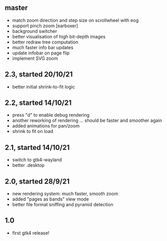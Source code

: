 ## master

- match zoom direction and step size on scrollwheel with eog
- support pinch zoom [earboxer]
- background switcher
- better visualisation of high bit-depth images
- better redraw tree computation
- much faster info bar updates
- update infobar on page flip
- implement SVG zoom

## 2.3, started 20/10/21

- better initial shrink-to-fit logic

## 2.2, started 14/10/21

- press "d" to enable debug rendering
- another reworking of rendering ... should be faster and smoother again
- added animations for pan/zoom
- shrink to fit on load

## 2.1, started 14/10/21

- switch to gtk4-wayland
- better .desktop

## 2.0, started 28/9/21

- new rendering system: much faster, smooth zoom
- added "pages as bands" view mode
- better file format sniffing and pyramid detection

## 1.0

- first gtk4 release!

